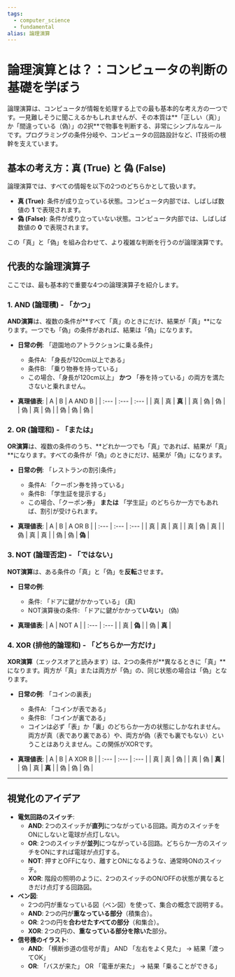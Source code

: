 ```yaml
---
tags:
  - computer_science
  - fundamental
alias: 論理演算
---
```


# 論理演算とは？：コンピュータの判断の基礎を学ぼう

論理演算は、コンピュータが情報を処理する上での最も基本的な考え方の一つです。一見難しそうに聞こえるかもしれませんが、その本質は**「正しい（真）」か「間違っている（偽）」の2択**で物事を判断する、非常にシンプルなルールです。プログラミングの条件分岐や、コンピュータの回路設計など、IT技術の根幹を支えています。

## 基本の考え方：真 (True) と 偽 (False)

論理演算では、すべての情報を以下の2つのどちらかとして扱います。

-   **真 (True)**: 条件が成り立っている状態。コンピュータ内部では、しばしば数値の **1** で表現されます。
-   **偽 (False)**: 条件が成り立っていない状態。コンピュータ内部では、しばしば数値の **0** で表現されます。

この「真」と「偽」を組み合わせて、より複雑な判断を行うのが論理演算です。

## 代表的な論理演算子

ここでは、最も基本的で重要な4つの論理演算子を紹介します。

### 1. AND (論理積) - 「かつ」

**AND演算**は、複数の条件が**すべて「真」のときにだけ、結果が「真」**になります。一つでも「偽」の条件があれば、結果は「偽」になります。

-   **日常の例**: 「遊園地のアトラクションに乗る条件」
    -   条件A: 「身長が120cm以上である」
    -   条件B: 「乗り物券を持っている」
    -   この場合、「身長が120cm以上」 **かつ** 「券を持っている」の両方を満たさないと乗れません。

-   **真理値表**:
| A | B | A AND B |
| :--- | :--- | :--- |
| 真 | 真 | **真** |
| 真 | 偽 | 偽 |
| 偽 | 真 | 偽 |
| 偽 | 偽 | 偽 |

### 2. OR (論理和) - 「または」

**OR演算**は、複数の条件のうち、**どれか一つでも「真」であれば、結果が「真」**になります。すべての条件が「偽」のときにだけ、結果が「偽」になります。

-   **日常の例**: 「レストランの割引条件」
    -   条件A: 「クーポン券を持っている」
    -   条件B: 「学生証を提示する」
    -   この場合、「クーポン券」 **または** 「学生証」のどちらか一方でもあれば、割引が受けられます。

-   **真理値表**:
| A | B | A OR B |
| :--- | :--- | :--- |
| 真 | 真 | 真 |
| 真 | 偽 | 真 |
| 偽 | 真 | 真 |
| 偽 | 偽 | **偽** |

### 3. NOT (論理否定) - 「ではない」

**NOT演算**は、ある条件の「真」と「偽」を**反転**させます。

-   **日常の例**:
    -   条件: 「ドアに鍵がかかっている」 (真)
    -   NOT演算後の条件: 「ドアに鍵がかかって**いない**」 (偽)

-   **真理値表**:
| A | NOT A |
| :--- | :--- |
| 真 | **偽** |
| 偽 | **真** |

### 4. XOR (排他的論理和) - 「どちらか一方だけ」

**XOR演算**（エックスオアと読みます）は、2つの条件が**異なるときに「真」**になります。両方が「真」または両方が「偽」の、同じ状態の場合は「偽」となります。

-   **日常の例**: 「コインの裏表」
    -   条件A: 「コインが表である」
    -   条件B: 「コインが裏である」
    -   コインは必ず「表」か「裏」のどちらか一方の状態にしかなれません。両方が真（表であり裏である）や、両方が偽（表でも裏でもない）ということはありえません。この関係がXORです。

-   **真理値表**:
| A | B | A XOR B |
| :--- | :--- | :--- |
| 真 | 真 | 偽 |
| 真 | 偽 | **真** |
| 偽 | 真 | **真** |
| 偽 | 偽 | 偽 |

---

## 視覚化のアイデア

-   **電気回路のスイッチ**:
    -   **AND**: 2つのスイッチが**直列**につながっている回路。両方のスイッチをONにしないと電球が点灯しない。
    -   **OR**: 2つのスイッチが**並列**につながっている回路。どちらか一方のスイッチをONにすれば電球が点灯する。
    -   **NOT**: 押すとOFFになり、離すとONになるような、通常時ONのスイッチ。
    -   **XOR**: 階段の照明のように、2つのスイッチのON/OFFの状態が異なるときだけ点灯する回路図。
-   **ベン図**:
    -   2つの円が重なっている図（ベン図）を使って、集合の概念で説明する。
    -   **AND**: 2つの円が**重なっている部分**（積集合）。
    -   **OR**: 2つの円を**合わせたすべての部分**（和集合）。
    -   **XOR**: 2つの円の、**重なっている部分を除いた**部分。
-   **信号機のイラスト**:
    -   **AND**: 「横断歩道の信号が青」 AND 「左右をよく見た」 → 結果「渡ってOK」
    -   **OR**: 「バスが来た」 OR 「電車が来た」 → 結果「乗ることができる」
